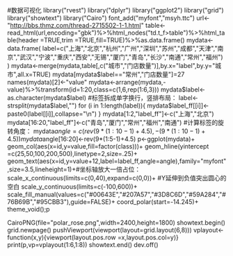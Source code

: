 #数据可视化
library("rvest")
library("dplyr")
library("ggplot2")
library("grid")
library("showtext")
library("Cairo")
font_add("myfont","msyh.ttc")
url<-"http://bbs.thmz.com/thread-2715502-1-1.html"
table<-read_html(url,encoding="gbk")%>%html_nodes("td.t_f>table")%>%html_table(header =TRUE,trim =TRUE,fill=TRUE)%>%as.data.frame()
mydata<-data.frame(
  label=c("上海","北京","杭州","广州","深圳","苏州","成都","天津","南京","武汉","宁波","重庆","西安","无锡","厦门","青岛","长沙","南通","常州","福州")
)
mydata<-merge(mydata,table[,c("城市","门店数量")],by.x="label",by.y="城市",all.x=TRUE)
mydata[mydata$label=="常州","门店数量"]=27
names(mydata)[2]<-"value"
mydata<-arrange(mydata,-value)%>%transform(id=1:20,class=c(1,6,rep(1:6,3)))
mydata$label<-as.character(mydata$label)
#标签拆成单字换行，竖排布局：
label<-strsplit(mydata$label,"")
for (i in 1:length(label)){
  mydata$label_ff[[i]]<-paste0(label[[i]],collapse="\n")
}
mydata[1:2,"label_ff"]<-c("上海","北京")
mydata[16:20,"label_ff"]<-c("青岛","厦门","常州","福州","南通")
#计算标签的旋转角度：
mydata$angle=c(rev(9*(1:10-1)+4.5),-(9*(1:10-1)+4.5))
mydata$angle[16:20]<-rev(9*(1:5-1)+4.5)
p<-ggplot(mydata)+
  geom_col(aes(x=id,y=value,fill=factor(class)))+
  geom_hline(yintercept =c(25,50,100,200,500),linetype=2,size=.25)+
  geom_text(aes(x=id,y=value+12,label=label_ff,angle=angle),family="myfont",size=3.5,lineheight=1)+#坐标轴放大一倍占位：
  scale_x_continuous(limits=c(0,40),expand=c(0,0))+  #Y延伸到负值突出圆心的空白
  scale_y_continuous(limits=c(-100,600))+
  scale_fill_manual(values=c("#00643E","#207A57","#3D8C6D","#59A284","#76B69B","#95CBB3"),guide=FALSE)+
  coord_polar(start=-14.245)+
  theme_void();p

CairoPNG(file="polar_rose.png",width=2400,height=1800)
showtext.begin()
grid.newpage()
pushViewport(viewport(layout=grid.layout(6,8)))
vplayout<-function(x,y){viewport(layout.pos.row =x,layout.pos.col=y)}
print(p,vp=vplayout(1:6,1:8))
showtext.end()
dev.off()
